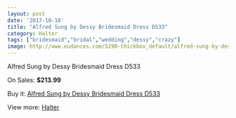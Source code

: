 ```yaml
---
layout: post
date: '2017-10-18'
title: "Alfred Sung by Dessy Bridesmaid Dress D533"
category: Halter
tags: ["bridesmaid","bridal","wedding","dessy","crazy"]
image: http://www.eudances.com/5290-thickbox_default/alfred-sung-by-dessy-bridesmaid-dress-d533.jpg
---
```

Alfred Sung by Dessy Bridesmaid Dress D533

On Sales: **$213.99**
<a href="https://www.eudances.com/en/halter/1786-alfred-sung-by-dessy-bridesmaid-dress-d533.html"><amp-img layout="responsive" width="600" height="600" src="//www.eudances.com/5290-thickbox_default/alfred-sung-by-dessy-bridesmaid-dress-d533.jpg" alt="Alfred Sung by Dessy Bridesmaid Dress D533 0" /></a>
<a href="https://www.eudances.com/en/halter/1786-alfred-sung-by-dessy-bridesmaid-dress-d533.html"><amp-img layout="responsive" width="600" height="600" src="//www.eudances.com/5291-thickbox_default/alfred-sung-by-dessy-bridesmaid-dress-d533.jpg" alt="Alfred Sung by Dessy Bridesmaid Dress D533 1" /></a>

Buy it: [Alfred Sung by Dessy Bridesmaid Dress D533](https://www.eudances.com/en/halter/1786-alfred-sung-by-dessy-bridesmaid-dress-d533.html "Alfred Sung by Dessy Bridesmaid Dress D533")

View more: [Halter](https://www.eudances.com/en/19-halter "Halter")
